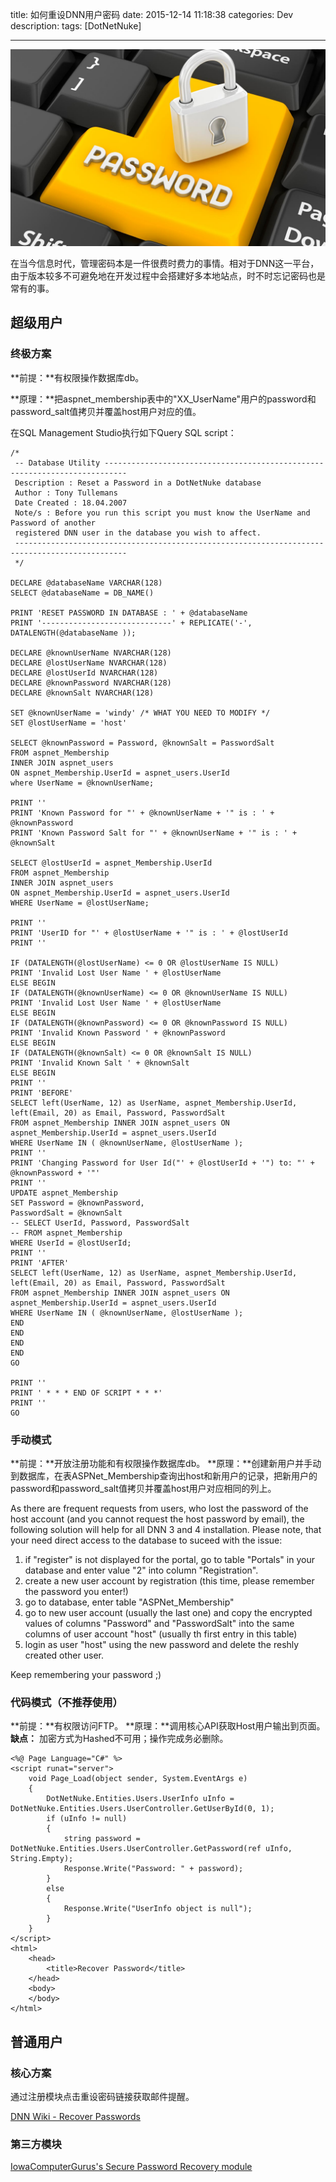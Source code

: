 title: 如何重设DNN用户密码
date: 2015-12-14 11:18:38
categories: Dev
description:
tags: [DotNetNuke]

---

![](https://raw.githubusercontent.com/sunblognuke/resources/master/hexo/password.jpg?imageView2/2/w/680/q/90)

在当今信息时代，管理密码本是一件很费时费力的事情。相对于DNN这一平台，由于版本较多不可避免地在开发过程中会搭建好多本地站点，时不时忘记密码也是常有的事。

## 超级用户

### 终极方案

**前提：**有权限操作数据库db。

**原理：**把aspnet_membership表中的"XX_UserName"用户的password和password_salt值拷贝并覆盖host用户对应的值。

在SQL Management Studio执行如下Query SQL script：

    /*
     -- Database Utility ---------------------------------------------------------------------------
     Description : Reset a Password in a DotNetNuke database
     Author : Tony Tullemans
     Date Created : 18.04.2007
     Note/s : Before you run this script you must know the UserName and Password of another
     registered DNN user in the database you wish to affect.
     -----------------------------------------------------------------------------------------------
     */

    DECLARE @databaseName VARCHAR(128)
    SELECT @databaseName = DB_NAME()

    PRINT 'RESET PASSWORD IN DATABASE : ' + @databaseName
    PRINT '-----------------------------' + REPLICATE('-', DATALENGTH(@databaseName ));

    DECLARE @knownUserName NVARCHAR(128)
    DECLARE @lostUserName NVARCHAR(128)
    DECLARE @lostUserId NVARCHAR(128)
    DECLARE @knownPassword NVARCHAR(128)
    DECLARE @knownSalt NVARCHAR(128)

    SET @knownUserName = 'windy' /* WHAT YOU NEED TO MODIFY */
    SET @lostUserName = 'host'

    SELECT @knownPassword = Password, @knownSalt = PasswordSalt
    FROM aspnet_Membership
    INNER JOIN aspnet_users
    ON aspnet_Membership.UserId = aspnet_users.UserId
    where UserName = @knownUserName;

    PRINT ''
    PRINT 'Known Password for "' + @knownUserName + '" is : ' + @knownPassword
    PRINT 'Known Password Salt for "' + @knownUserName + '" is : ' + @knownSalt

    SELECT @lostUserId = aspnet_Membership.UserId
    FROM aspnet_Membership
    INNER JOIN aspnet_users
    ON aspnet_Membership.UserId = aspnet_users.UserId
    WHERE UserName = @lostUserName;

    PRINT ''
    PRINT 'UserID for "' + @lostUserName + '" is : ' + @lostUserId
    PRINT ''

    IF (DATALENGTH(@lostUserName) <= 0 OR @lostUserName IS NULL)
    PRINT 'Invalid Lost User Name ' + @lostUserName
    ELSE BEGIN
    IF (DATALENGTH(@knownUserName) <= 0 OR @knownUserName IS NULL)
    PRINT 'Invalid Lost User Name ' + @lostUserName
    ELSE BEGIN
    IF (DATALENGTH(@knownPassword) <= 0 OR @knownPassword IS NULL)
    PRINT 'Invalid Known Password ' + @knownPassword
    ELSE BEGIN
    IF (DATALENGTH(@knownSalt) <= 0 OR @knownSalt IS NULL)
    PRINT 'Invalid Known Salt ' + @knownSalt
    ELSE BEGIN
    PRINT ''
    PRINT 'BEFORE'
    SELECT left(UserName, 12) as UserName, aspnet_Membership.UserId, left(Email, 20) as Email, Password, PasswordSalt
    FROM aspnet_Membership INNER JOIN aspnet_users ON aspnet_Membership.UserId = aspnet_users.UserId
    WHERE UserName IN ( @knownUserName, @lostUserName );
    PRINT ''
    PRINT 'Changing Password for User Id("' + @lostUserId + '") to: "' + @knownPassword + '"'
    PRINT ''
    UPDATE aspnet_Membership
    SET Password = @knownPassword,
    PasswordSalt = @knownSalt
    -- SELECT UserId, Password, PasswordSalt
    -- FROM aspnet_Membership
    WHERE UserId = @lostUserId;
    PRINT ''
    PRINT 'AFTER'
    SELECT left(UserName, 12) as UserName, aspnet_Membership.UserId, left(Email, 20) as Email, Password, PasswordSalt
    FROM aspnet_Membership INNER JOIN aspnet_users ON aspnet_Membership.UserId = aspnet_users.UserId
    WHERE UserName IN ( @knownUserName, @lostUserName );
    END
    END
    END
    END
    GO

    PRINT ''
    PRINT ' * * * END OF SCRIPT * * *'
    PRINT ''
    GO

### 手动模式

**前提：**开放注册功能和有权限操作数据库db。
**原理：**创建新用户并手动到数据库，在表ASPNet_Membership查询出host和新用户的记录，把新用户的password和password_salt值拷贝并覆盖host用户对应相同的列上。

As there are frequent requests from users, who lost the password of the host account (and you cannot request the host password by email), the following solution will help for all DNN 3 and 4 installation. Please note, that your need direct access to the database to suceed with the issue:

1. if "register" is not displayed for the portal, go to table "Portals"  in your database and enter value "2" into column "Registration".
2. create a new user account by registration (this time, please remember the password you enter!)
3. go to database, enter table "ASPNet_Membership"
4. go to new user account (usually the last one) and copy the encrypted values of columns "Password" and "PasswordSalt" into the same columns of user account "host" (usually th first entry in this table)
5. login as user "host" using the new password and delete the reshly created other user.

Keep remembering your password ;)

### 代码模式（不推荐使用）

**前提：**有权限访问FTP。
**原理：**调用核心API获取Host用户输出到页面。
**缺点：** 加密方式为Hashed不可用；操作完成务必删除。

    <%@ Page Language="C#" %>
    <script runat="server">
        void Page_Load(object sender, System.EventArgs e)
        {
            DotNetNuke.Entities.Users.UserInfo uInfo =
    DotNetNuke.Entities.Users.UserController.GetUserById(0, 1);
            if (uInfo != null)
            {
                string password =
    DotNetNuke.Entities.Users.UserController.GetPassword(ref uInfo, String.Empty);
                Response.Write("Password: " + password);
            }
            else
            {
                Response.Write("UserInfo object is null");
            }
        }
    </script>
    <html>
        <head>
            <title>Recover Password</title>
        </head>
        <body>
        </body>
    </html>

## 普通用户

### 核心方案

通过注册模块点击重设密码链接获取邮件提醒。

[DNN Wiki - Recover Passwords](http://www.dnnsoftware.com/wiki/recover-passwords)

### 第三方模块

[IowaComputerGurus's Secure Password Recovery module](https://dnnsecurepasswordrec.codeplex.com/)
